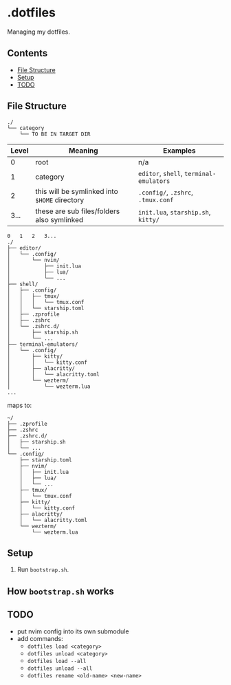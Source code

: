 # .dotfiles

Managing my dotfiles.

<!--toc:ignore-->

## Contents

<!--toc:start-->

- [File Structure](#file-structure)
- [Setup](#setup)
- [TODO](#todo)
<!--toc:end-->

## File Structure

```text
./
└── category
    └── TO BE IN TARGET DIR
```

| Level | Meaning                                       | Examples                                |
| ----- | --------------------------------------------- | --------------------------------------- |
| 0     | root                                          | n/a                                     |
| 1     | category                                      | `editor`, `shell`, `terminal-emulators` |
| 2     | this will be symlinked into `$HOME` directory | `.config/`, `.zshrc`, `.tmux.conf`      |
| 3...  | these are sub files/folders also symlinked    | `init.lua`, `starship.sh`, `kitty/`     |

```text
0   1   2   3...
./
├── editor/
│   └── .config/
│       └── nvim/
│           ├── init.lua
│           ├── lua/
│           └── ...
├── shell/
│   ├── .config/
│   │   ├── tmux/
│   │   │   └── tmux.conf
│   │   └── starship.toml
│   ├── .zprofile
│   ├── .zshrc
│   └── .zshrc.d/
│       ├── starship.sh
│       └── ...
├── terminal-emulators/
│   └── .config/
│       ├── kitty/
│       │   └── kitty.conf
│       ├── alacritty/
│       │   └── alacritty.toml
│       └── wezterm/
│           └── wezterm.lua
...
```

maps to:

```text
~/
├── .zprofile
├── .zshrc
├── .zshrc.d/
│   ├── starship.sh
│   └── ...
└── .config/
    ├── starship.toml
    ├── nvim/
    │   ├── init.lua
    │   ├── lua/
    │   └── ...
    ├── tmux/
    │   └── tmux.conf
    ├── kitty/
    │   └── kitty.conf
    ├── alacritty/
    │   └── alacritty.toml
    └── wezterm/
        └── wezterm.lua
```

## Setup

1. Run `bootstrap.sh`.

<!--toc:ignore-->

## How `bootstrap.sh` works

<!--TODO: finish writing `bootstrap.sh` and explain it here-->

<!--TODO: all planned todos-->

## TODO

- put nvim config into its own submodule
- add commands:
  - `dotfiles load <category>`
  - `dotfiles unload <category>`
  - `dotfiles load --all`
  - `dotfiles unload --all`
  - `dotfiles rename <old-name> <new-name>`
